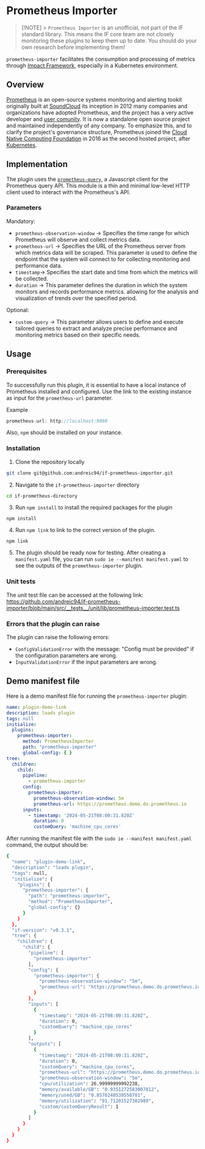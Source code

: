 # Prometheus Importer

> [!NOTE] > `Prometheus Importer` is an unofficial, not part of the IF standard library. This means the IF core team are not closely monitoring these plugins to keep them up to date. You should do your own research before implementing them!

`prometheus-importer` facilitates the consumption and processing of metrics through [Impact Framework](https://if.greensoftware.foundation/?ref=websustainability.org), especially in a Kubernetes environment. 

## Overview
[Prometheus](https://prometheus.io/) is an open-source systems monitoring and alerting tookit originally built at [SoundCloud](https://soundcloud.com/) its inception in 2012 many companies and organizations have adopted Prometheus, and the project has a very active developer and [user comunity](https://prometheus.io/community/). It is now a standalone open source project and maintained independently of any company. 
To emphasize this, and to clarify the project's governance structure, Prometheus joined the [Cloud Native Computing Foundation](https://www.cncf.io/) in 2016 as the second hosted project, after [Kubernetes](https://kubernetes.io/).

## Implementation
The plugin uses the [`prometheus-query`](https://www.npmjs.com/package/prometheus-query), a Javascript client for the Prometheus query API. This module is a thin and minimal low-level HTTP client used to interact with the Prometheus's API.

### Parameters
Mandatory:
- `prometheus-observation-window` -> Specifies the time range for which Prometheus will observe and collect metrics data.
- `prometheus-url` -> Specifies the URL of the Prometheus server from which metrics data will be scraped. This parameter is used to define the endpoint that the system will connect to for collecting monitoring and performance data. 
- `timestamp`-> Specifies the start date and time from which the metrics will be collected. 
- `duration` -> This parameter defines the duration in which the system monitors and records performance metrics. allowing for the analysis and visualization of trends over the specified period.

Optional:
- `custom-query` -> This parameter allows users to define and execute tailored queries to extract and analyze precise performance and monitoring metrics based on their specific needs.

## Usage
### Prerequisites
To successfully run this plugin, it is essential to have a local instance of Prometheus installed and configured.
Use the link to the existing instance as input for the `prometheus-url` parameter.

Example
```typescript
prometheus-url: http://localhost:9090
```

Also, `npm` should be installed on your instance.

### Installation
1. Clone the repository locally
```bash
git clone git@github.com:andreic94/if-prometheus-importer.git
```

2. Navigate to the `if-prometheus-importer` directory
```bash
cd if-prometheus-directory
```

3. Run `npm install` to install the required packages for the plugin
```
npm install
```

4. Run `npm link` to link to the correct version of the plugin.
```
npm link
```

5. The plugin should be ready now for testing. After creating a `manifest.yaml` file, you can run `sudo ie --manifest manifest.yaml` to see the outputs of the `prometheus-importer` plugin.

### Unit tests
The unit test file can be accessed at the following link:
https://github.com/andreic94/if-prometheus-importer/blob/main/src/__tests__/unit/lib/prometheus-importer.test.ts

### Errors that the plugin can raise
The plugin can raise the following errors:
* `ConfigValidationError` with the message: "Config must be provided" if the configuration parameters are wrong.
* `InputValidationError` if the input parameters are wrong.

## Demo manifest file
Here is a demo manifest file for running the `prometheus-importer` plugin:
```yaml
name: plugin-demo-link
description: loads plugin
tags: null
initialize:
  plugins:
    prometheus-importer:
      method: PrometheusImporter
      path: "prometheus-importer"
      global-config: { }
tree:
  children:
    child:
      pipeline:
        - prometheus-importer
      config:
        prometheus-importer:
          prometheus-observation-window: 5m
          prometheus-url: https://prometheus.demo.do.prometheus.io
      inputs:
        - timestamp: '2024-05-21T08:00:31.820Z'
          duration: 0
          customQuery: 'machine_cpu_cores'
```

After running the manifest file with the `sudo ie --manifest manifest.yaml` command, the output should be:
```bash
{
  "name": "plugin-demo-link",
  "description": "loads plugin",
  "tags": null,
  "initialize": {
    "plugins": {
      "prometheus-importer": {
        "path": "prometheus-importer",
        "method": "PrometheusImporter",
        "global-config": {}
      }
    }
  },
  "if-version": "v0.3.1",
  "tree": {
    "children": {
      "child": {
        "pipeline": [
          "prometheus-importer"
        ],
        "config": {
          "prometheus-importer": {
            "prometheus-observation-window": "5m",
            "prometheus-url": "https://prometheus.demo.do.prometheus.io"
          }
        },
        "inputs": [
          {
            "timestamp": "2024-05-21T08:00:31.820Z",
            "duration": 0,
            "customQuery": "machine_cpu_cores"
          }
        ],
        "outputs": [
          {
            "timestamp": "2024-05-21T08:00:31.820Z",
            "duration": 0,
            "customQuery": "machine_cpu_cores",
            "prometheus-url": "https://prometheus.demo.do.prometheus.io",
            "prometheus-observation-window": "5m",
            "cpu/utilization": 26.99999999992238,
            "memory/available/GB": "0.9351272583007812",
            "memory/used/GB": "0.8576240539550781",
            "memory/utilization": "91.71201527302989",
            "custom/customQueryResult": 1
          }
        ]
      }
    }
  }
}
```
